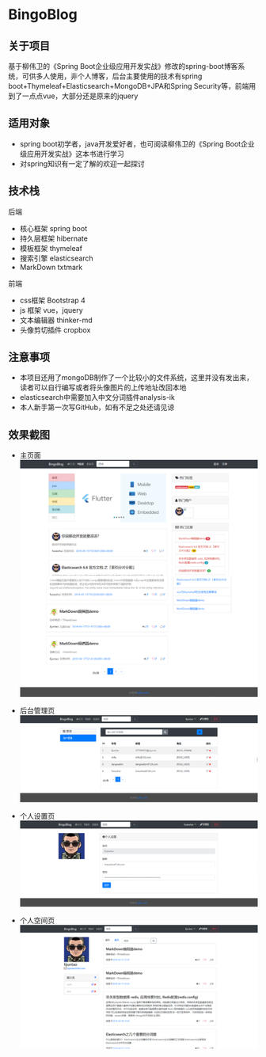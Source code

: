 # BingoBlog

## 关于项目

基于柳伟卫的《Spring Boot企业级应用开发实战》修改的spring-boot博客系统，可供多人使用，非个人博客，后台主要使用的技术有spring boot+Thymeleaf+Elasticsearch+MongoDB+JPA和Spring Security等，前端用到了一点点vue，大部分还是原来的jquery

## 适用对象

* spring boot初学者，java开发爱好者，也可阅读柳伟卫的《Spring Boot企业级应用开发实战》这本书进行学习
* 对spring知识有一定了解的欢迎一起探讨

## 技术栈

后端
* 核心框架 spring boot
* 持久层框架 hibernate
* 模板框架 thymeleaf
* 搜索引擎 elasticsearch
* MarkDown txtmark

前端
* css框架 Bootstrap 4
* js 框架 vue，jquery
* 文本编辑器 thinker-md
* 头像剪切插件 cropbox

## 注意事项
* 本项目还用了mongoDB制作了一个比较小的文件系统，这里并没有发出来，读者可以自行编写或者将头像图片的上传地址改回本地
* elasticsearch中需要加入中文分词插件analysis-ik
* 本人新手第一次写GitHub，如有不足之处还请见谅


## 效果截图
* 主页面
![image](https://github.com/GodsTao/spring-boot-blog/blob/master/upload/index1.png)
![image](https://github.com/GodsTao/spring-boot-blog/blob/master/upload/index2.png)

* 后台管理页
![image](https://github.com/GodsTao/spring-boot-blog/blob/master/upload/admins.png)

* 个人设置页
![image](https://github.com/GodsTao/spring-boot-blog/blob/master/upload/profile.png)

* 个人空间页
![image](https://github.com/GodsTao/spring-boot-blog/blob/master/upload/userspace.png)



